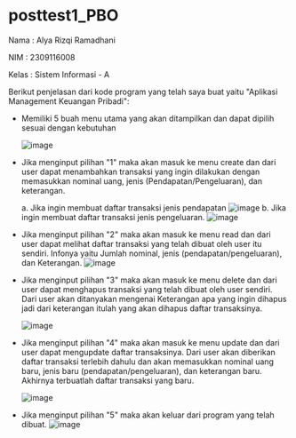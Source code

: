 # posttest1_PBO

  Nama  : Alya Rizqi Ramadhani

  NIM   : 2309116008

  Kelas : Sistem Informasi - A

  Berikut penjelasan dari kode program yang telah saya buat yaitu "Aplikasi Management Keuangan Pribadi":

  - Memiliki 5 buah menu utama yang akan ditampilkan dan dapat dipilih sesuai dengan kebutuhan

    ![image](https://github.com/user-attachments/assets/8156d009-6d94-4993-93f8-1f210705975e)

  - Jika menginput pilihan "1" maka akan masuk ke menu create dan dari user dapat menambahkan transaksi yang ingin dilakukan dengan memasukkan nominal uang, jenis (Pendapatan/Pengeluaran), dan keterangan.

    a. Jika ingin membuat daftar transaksi jenis pendapatan
        ![image](https://github.com/user-attachments/assets/fdd5c1e3-c332-4c7a-9df6-d25684757c1c)
    b. Jika ingin membuat daftar transaksi jenis pengeluaran.
        ![image](https://github.com/user-attachments/assets/1acd99fe-c5e6-43ee-89eb-7abef7ad569e)

  - Jika menginput pilihan "2" maka akan masuk ke menu read dan dari user dapat melihat daftar transaksi yang telah dibuat oleh user itu sendiri. Infonya yaitu Jumlah nominal, jenis (pendapatan/pengeluaran), dan Keterangan.
    ![image](https://github.com/user-attachments/assets/0003dd48-0caa-4cea-8de4-de271800762e)

  - Jika menginput pilihan "3" maka akan masuk ke menu delete dan dari user dapat menghapus transaksi yang telah dibuat oleh user sendiri. Dari user akan ditanyakan mengenai Keterangan apa yang ingin dihapus jadi dari keterangan itulah yang akan dihapus daftar transaksinya.

    ![image](https://github.com/user-attachments/assets/43c56727-3098-47e7-87e5-874dcaca85f5)


  - Jika menginput pilihan "4" maka akan masuk ke menu update dan dari user dapat mengupdate daftar transaksinya. Dari user akan diberikan daftar transaksi terlebih dahulu dan akan memasukkan nominal uang baru, jenis baru (pendapatan/pengeluaran), dan keterangan baru. Akhirnya terbuatlah daftar transaksi yang baru.

    ![image](https://github.com/user-attachments/assets/3134ea1c-4b26-48af-b717-956b9b4ebbf5)

  - Jika menginput pilihan "5" maka akan keluar dari program yang telah dibuat.
    ![image](https://github.com/user-attachments/assets/73a54869-8a25-478a-aab5-3b9e01f08807)
